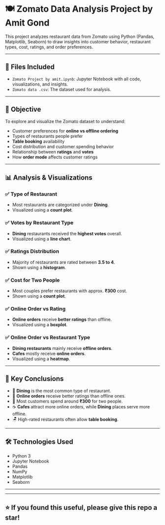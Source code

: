 # 🍽 Zomato Data Analysis Project by Amit Gond

This project analyzes restaurant data from Zomato using Python (Pandas, Matplotlib, Seaborn) to draw insights into customer behavior, restaurant types, cost, ratings, and order preferences.

---

## 📁 Files Included

- `Zomato Project by amit.ipynb`: Jupyter Notebook with all code, visualizations, and insights.
- `Zomato data .csv`: The dataset used for analysis.

---

## 🧠 Objective

To explore and visualize the Zomato dataset to understand:

- Customer preferences for **online vs offline ordering**
- Types of restaurants people prefer
- **Table booking** availability
- Cost distribution and customer spending behavior
- Relationship between **ratings** and **votes**
- How **order mode** affects customer ratings

---

## 📊 Analysis & Visualizations

### ✅ Type of Restaurant
- Most restaurants are categorized under **Dining**.
- Visualized using a **count plot**.

### ✅ Votes by Restaurant Type
- **Dining** restaurants received the **highest votes** overall.
- Visualized using a **line chart**.

### ✅ Ratings Distribution
- Majority of restaurants are rated between **3.5 to 4**.
- Shown using a **histogram**.

### ✅ Cost for Two People
- Most couples prefer restaurants with approx. **₹300** cost.
- Shown using a **count plot**.

### ✅ Online Order vs Rating
- **Online orders** receive **better ratings** than offline.
- Visualized using a **boxplot**.

### ✅ Online Order vs Restaurant Type
- **Dining restaurants** mainly receive **offline orders**.
- **Cafes** mostly receive **online orders**.
- Visualized using a **heatmap**.

---

## 📌 Key Conclusions

- 🍴 **Dining** is the most common type of restaurant.
- 🧾 **Online orders** receive better ratings than offline ones.
- 👫 Most customers spend around **₹300** for two people.
- ☕ **Cafes** attract more online orders, while **Dining** places serve more offline.
- 🪑 High-rated restaurants often allow **table booking**.

---

## 🛠️ Technologies Used

- Python 3
- Jupyter Notebook
- Pandas
- NumPy
- Matplotlib
- Seaborn

---


---

## ⭐️ If you found this useful, please give this repo a star!
